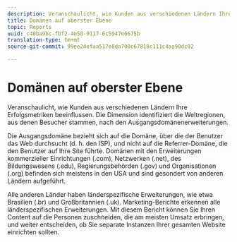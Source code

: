 ```yaml
---
description: Veranschaulicht, wie Kunden aus verschiedenen Ländern Ihre Erfolgsmetriken beeinflussen. Die Dimension identifiziert die Weltregionen, aus denen Besucher stammen, nach den Ausgangsdomänenerweiterungen.
title: Domänen auf oberster Ebene
topic: Reports
uuid: c40ba9bc-fbf2-4e50-9117-6c5947e6675b
translation-type: tm+mt
source-git-commit: 99ee24efaa517e8da700c67818c111c4aa90dc02

---
```



# Domänen auf oberster Ebene

Veranschaulicht, wie Kunden aus verschiedenen Ländern Ihre Erfolgsmetriken beeinflussen. Die Dimension identifiziert die Weltregionen, aus denen Besucher stammen, nach den Ausgangsdomänenerweiterungen.

Die Ausgangsdomäne bezieht sich auf die Domäne, über die der Benutzer das Web durchsucht (d. h. den ISP), und nicht auf die Referrer-Domäne, die den Benutzer auf Ihre Site führte. Domänen mit den Erweiterungen kommerzieller Einrichtungen (.com), Netzwerken (.net), des Bildungswesens (.edu), Regierungsbehörden (.gov) und Organisationen (.org) befinden sich meistens in den USA und sind gesondert von anderen Ländern aufgeführt.

Alle anderen Länder haben länderspezifische Erweiterungen, wie etwa Brasilien (.br) und Großbritannien (.uk). Marketing-Berichte erkennen alle länderspezifischen Erweiterungen. Mit diesem Bericht können Sie Ihren Content auf die Personen zuschneiden, die am meisten Umsatz erbringen, und weiter entscheiden, ob Sie separate Instanzen Ihrer gesamten Website einrichten sollten.
